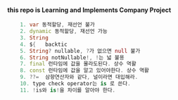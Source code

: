 #### this repo is Learning and Implements Company Project
```dart
    1. var 동적할당, 재선언 불가
    2. dynamic 동적할당, 재선언 가능
    3. String 
    4. ${   backtic
    5. String? nullable, ?가 없으면 null 불가
    6. String notNullable!, !는 넓 불용
    7. final 런타임에 값을 몰라도된다. 상수 역활
    8. const 런타임에 값을 알고 있어야한다. 상수 역활
    9. ??=  삼항연산자와 같다, 널이라면 대입해라.
    10. type check operator는 is 로 쓴다. 
    11. !is와 is!을 차이를 알아야 한다.
    
```